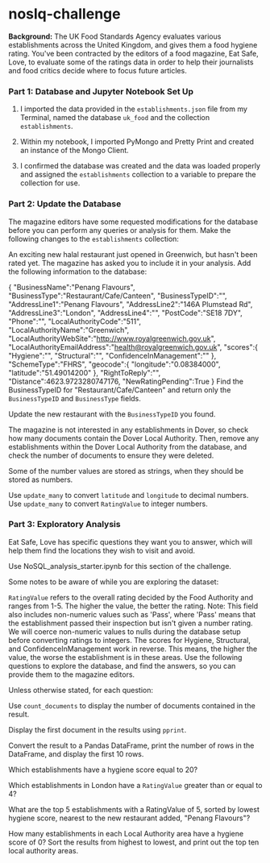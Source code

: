 # noslq-challenge

**Background:** The UK Food Standards Agency evaluates various establishments across the United Kingdom, and gives them a food hygiene rating. You've been contracted by the editors of a food magazine, Eat Safe, Love, to evaluate some of the ratings data in order to help their journalists and food critics decide where to focus future articles.

### Part 1: Database and Jupyter Notebook Set Up

1. I imported the data provided in the `establishments.json` file from my Terminal, named the database `uk_food` and the collection `establishments`. 

2. Within my notebook, I imported PyMongo and Pretty Print and created an instance of the Mongo Client.

3. I confirmed the database was created and the data was loaded properly and assigned the `establishments` collection to a variable to prepare the collection for use.

### Part 2: Update the Database
The magazine editors have some requested modifications for the database before you can perform any queries or analysis for them. Make the following changes to the `establishments` collection:

An exciting new halal restaurant just opened in Greenwich, but hasn't been rated yet. The magazine has asked you to include it in your analysis. Add the following information to the database:

{
    "BusinessName":"Penang Flavours",
    "BusinessType":"Restaurant/Cafe/Canteen",
    "BusinessTypeID":"",
    "AddressLine1":"Penang Flavours",
    "AddressLine2":"146A Plumstead Rd",
    "AddressLine3":"London",
    "AddressLine4":"",
    "PostCode":"SE18 7DY",
    "Phone":"",
    "LocalAuthorityCode":"511",
    "LocalAuthorityName":"Greenwich",
    "LocalAuthorityWebSite":"http://www.royalgreenwich.gov.uk",
    "LocalAuthorityEmailAddress":"health@royalgreenwich.gov.uk",
    "scores":{
        "Hygiene":"",
        "Structural":"",
        "ConfidenceInManagement":""
    },
    "SchemeType":"FHRS",
    "geocode":{
        "longitude":"0.08384000",
        "latitude":"51.49014200"
    },
    "RightToReply":"",
    "Distance":4623.9723280747176,
    "NewRatingPending":True
}
Find the BusinessTypeID for "Restaurant/Cafe/Canteen" and return only the `BusinessTypeID` and `BusinessType` fields.

Update the new restaurant with the `BusinessTypeID` you found.

The magazine is not interested in any establishments in Dover, so check how many documents contain the Dover Local Authority. Then, remove any establishments within the Dover Local Authority from the database, and check the number of documents to ensure they were deleted.

Some of the number values are stored as strings, when they should be stored as numbers.

Use `update_many` to convert `latitude` and `longitude` to decimal numbers.
Use `update_many` to convert `RatingValue` to integer numbers.

### Part 3: Exploratory Analysis
Eat Safe, Love has specific questions they want you to answer, which will help them find the locations they wish to visit and avoid.

Use NoSQL_analysis_starter.ipynb for this section of the challenge.

Some notes to be aware of while you are exploring the dataset:

`RatingValue` refers to the overall rating decided by the Food Authority and ranges from 1-5. The higher the value, the better the rating.
Note: This field also includes non-numeric values such as 'Pass', where 'Pass' means that the establishment passed their inspection but isn't given a number rating. We will coerce non-numeric values to nulls during the database setup before converting ratings to integers.
The scores for Hygiene, Structural, and ConfidenceInManagement work in reverse. This means, the higher the value, the worse the establishment is in these areas.
Use the following questions to explore the database, and find the answers, so you can provide them to the magazine editors.

Unless otherwise stated, for each question:

Use `count_documents` to display the number of documents contained in the result.

Display the first document in the results using `pprint`.

Convert the result to a Pandas DataFrame, print the number of rows in the DataFrame, and display the first 10 rows.

Which establishments have a hygiene score equal to 20?

Which establishments in London have a `RatingValue` greater than or equal to 4?

What are the top 5 establishments with a RatingValue of 5, sorted by lowest hygiene score, nearest to the new restaurant added, "Penang Flavours"?



How many establishments in each Local Authority area have a hygiene score of 0? Sort the results from highest to lowest, and print out the top ten local authority areas.
